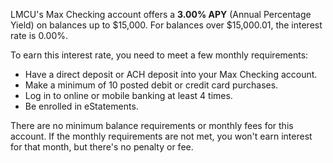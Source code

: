 LMCU's Max Checking account offers a **3.00% APY** (Annual Percentage Yield) on balances up to $15,000. For balances over $15,000.01, the interest rate is 0.00%.

To earn this interest rate, you need to meet a few monthly requirements:
* Have a direct deposit or ACH deposit into your Max Checking account.
* Make a minimum of 10 posted debit or credit card purchases.
* Log in to online or mobile banking at least 4 times.
* Be enrolled in eStatements.

There are no minimum balance requirements or monthly fees for this account. If the monthly requirements are not met, you won't earn interest for that month, but there's no penalty or fee.